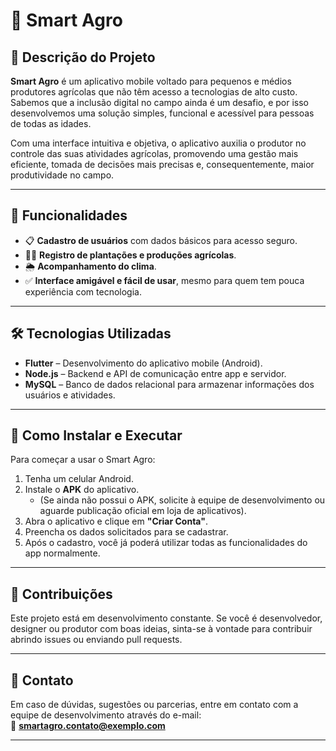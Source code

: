 # 🌾 Smart Agro

## 📘 Descrição do Projeto

**Smart Agro** é um aplicativo mobile voltado para pequenos e médios produtores agrícolas que não têm acesso a tecnologias de alto custo. Sabemos que a inclusão digital no campo ainda é um desafio, e por isso desenvolvemos uma solução simples, funcional e acessível para pessoas de todas as idades.

Com uma interface intuitiva e objetiva, o aplicativo auxilia o produtor no controle das suas atividades agrícolas, promovendo uma gestão mais eficiente, tomada de decisões mais precisas e, consequentemente, maior produtividade no campo.

---

## 🚀 Funcionalidades

- 📋 **Cadastro de usuários** com dados básicos para acesso seguro.
- 🧑‍🌾 **Registro de plantações e produções agrícolas**.
- 🌦️ **Acompanhamento do clima**.
- ✅ **Interface amigável e fácil de usar**, mesmo para quem tem pouca experiência com tecnologia.

---

## 🛠️ Tecnologias Utilizadas

- **Flutter** – Desenvolvimento do aplicativo mobile (Android).
- **Node.js** – Backend e API de comunicação entre app e servidor.
- **MySQL** – Banco de dados relacional para armazenar informações dos usuários e atividades.

---

## 📲 Como Instalar e Executar

Para começar a usar o Smart Agro:

1. Tenha um celular Android.
2. Instale o **APK** do aplicativo.
   - (Se ainda não possui o APK, solicite à equipe de desenvolvimento ou aguarde publicação oficial em loja de aplicativos).
3. Abra o aplicativo e clique em **"Criar Conta"**.
4. Preencha os dados solicitados para se cadastrar.
5. Após o cadastro, você já poderá utilizar todas as funcionalidades do app normalmente.

---

## 🤝 Contribuições

Este projeto está em desenvolvimento constante. Se você é desenvolvedor, designer ou produtor com boas ideias, sinta-se à vontade para contribuir abrindo issues ou enviando pull requests.

---

## 📧 Contato

Em caso de dúvidas, sugestões ou parcerias, entre em contato com a equipe de desenvolvimento através do e-mail:  
📨 **smartagro.contato@exemplo.com**

---
